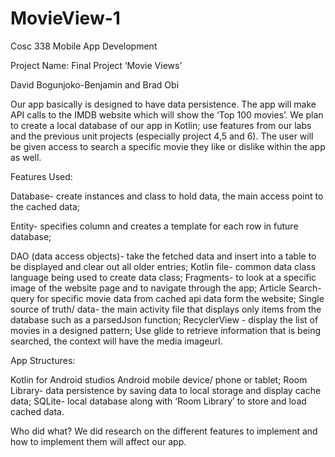 # MovieView-1
Cosc 338 Mobile App Development

Project Name: Final Project ‘Movie Views’

David Bogunjoko-Benjamin and Brad Obi

Our app basically is designed to have data persistence. The app will make API calls to the IMDB website which will show the ‘Top 100 movies’.  We plan to create a local database of our app in Kotlin; use features from our labs and the previous unit projects (especially project 4,5 and 6). The user will be given access to search a specific movie they like or dislike within the app as well.

Features Used:

Database- create instances and class to hold data, the main access point to the cached data; 

Entity- specifies column and creates a template for each row in future database;

DAO (data access objects)- take the fetched data and insert into a table to be displayed and clear out all older entries;
Kotlin file- common data class language being used to create data class;
Fragments- to look at a specific image of the website page and to navigate through the app; 
Article Search- query for specific movie data from cached api data form the website;
Single source of truth/ data- the main activity file that displays only items from the database such as a parsedJson function;
RecyclerView - display the list of movies in a designed pattern;
Use glide to retrieve information that is being searched, the context will have the media imageurl. 

App Structures:

Kotlin for Android studios Android mobile device/ phone or tablet; 
Room Library- data persistence by saving data to local storage and display cache data;
SQLite- local database along with ‘Room Library’ to store and load cached data.



Who did what? 
We did research on the different features to implement and how to implement them will affect our app.
